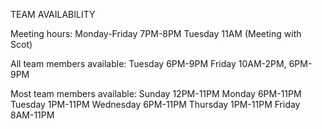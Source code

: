 TEAM AVAILABILITY

Meeting hours:
Monday-Friday 7PM-8PM
Tuesday 11AM (Meeting with Scot)

All team members available:
Tuesday  6PM-9PM
Friday 10AM-2PM, 6PM-9PM

Most team members available:
Sunday 12PM-11PM
Monday 6PM-11PM
Tuesday 1PM-11PM
Wednesday 6PM-11PM
Thursday 1PM-11PM
Friday 8AM-11PM
